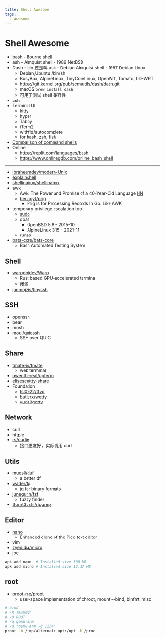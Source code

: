 ```yaml
---
title: Shell Awesome
tags:
  - Awesome
---
```


# Shell Awesome

- bash - Bourne shell
- ash - Almquist shell - 1989 NetBSD
- Dash - bin 还是叫 ash - Debian Almquist shell - 1997 Debian Linux
  - Debian,Ubuntu /bin/sh
  - BusyBox, AlpineLinux, TinyCoreLinux, OpenWrt, Tomato, DD-WRT
  - https://git.kernel.org/pub/scm/utils/dash/dash.git
  - macOS `brew install dash`
  - 可用于测试 shell 兼容性
- zsh
- Terminal UI
  - kitty
  - hyper
  - Tabby
  - iTerm2
  - [withfig/autocomplete](https://github.com/withfig/autocomplete)
  - for bash, zsh, fish
- [Comparison of command shells](https://en.wikipedia.org/wiki/Comparison_of_command_shells)
- Online
  - https://replit.com/languages/bash
  - https://www.onlinegdb.com/online_bash_shell

---

- [ibraheemdev/modern-Unix](https://github.com/ibraheemdev/modern-Unix)
- [explainshell](https://explainshell.com/)
- [shellinabox/shellinabox](https://github.com/shellinabox/shellinabox)
- awk
  - Awk: The Power and Promise of a 40-Year-Old Language [HN](https://news.ycombinator.com/item?id=28441887)
  - [benhoyt/prig](https://github.com/benhoyt/prig)
    - Prig is for Processing Records In Go. Like AWK
- temporary privilege escalation tool
  - [sudo](https://github.com/sudo-project/sudo)
  - doas
    - OpenBSD 5.8 - 2015-10
    - AlpineLinux 3.15 - 2021-11
  - runas
- [bats-core/bats-core](https://github.com/bats-core/bats-core)
  - Bash Automated Testing System

## Shell

- [warpdotdev/Warp](https://github.com/warpdotdev/Warp)
  - Rust based GPU-accelerated termina
  - 闭源
- [janmojzis/tinyssh](https://github.com/janmojzis/tinyssh)

## SSH

- openssh
- bear
- mosh
- [moul/quicssh](https://github.com/moul/quicssh)
  - SSH over QUIC

## Share

- [tmate-io/tmate](https://github.com/tmate-io/tmate)
  - web terminal
- [owenthereal/upterm](https://github.com/owenthereal/upterm)
- [elisescu/tty-share](https://github.com/elisescu/tty-share)
- Foundation
  - [tsl0922/ttyd](https://github.com/tsl0922/ttyd)
  - [butlerx/wetty](https://github.com/butlerx/wetty)
  - [yudai/gotty](https://github.com/yudai/gotty)

## Network

- curl
- httpie
- [rs/curlie](https://github.com/rs/curlie)
  - 接口更友好，实际调用 curl

## Utils

- [muesli/duf](https://github.com/muesli/duf)
  - a better df
- [wader/fq](https://github.com/wader/fq)
  - jq for binary formats
- [junegunn/fzf](https://github.com/junegunn/fzf)
  - fuzzy finder
- [BurntSushi/ripgrep](https://github.com/BurntSushi/ripgrep)

## Editor

- [nano](./nano.md)
  - Enhanced clone of the Pico text editor
- vim
- [zyedidia/micro](https://github.com/zyedidia/micro)
- joe

```bash
apk add nano  # Installed size 308 kB
apk add micro # Installed size 12.17 MB
```

## root

- [proot-me/proot](https://github.com/proot-me/proot)
  - user-space implementation of chroot, mount --bind, binfmt_misc

```bash
# bind
# -R 自动绑定
# -0 ROOT
# -q qemu-arm
# -q "qemu-arm -g 1234"
proot -b /tmp/alternate_opt:/opt -b /proc
```
